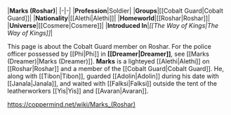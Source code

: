 |**Marks (Roshar)**|
|-|-|
|**Profession**|Soldier|
|**Groups**|[[Cobalt Guard\|Cobalt Guard]]|
|**Nationality**|[[Alethi\|Alethi]]|
|**Homeworld**|[[Roshar\|Roshar]]|
|**Universe**|[[Cosmere\|Cosmere]]|
|**Introduced In**|*[[The Way of Kings\|The Way of Kings]]*|

This page is about the Cobalt Guard member on Roshar. For the police officer possessed by [[Phi\|Phi]] in **[[Dreamer\|Dreamer]]**, see [[Marks (Dreamer)\|Marks (Dreamer)]].
**Marks** is a lighteyed [[Alethi\|Alethi]] on [[Roshar\|Roshar]] and a member of the [[Cobalt Guard\|Cobalt Guard]].
He, along with [[Tibon\|Tibon]], guarded [[Adolin\|Adolin]] during his date with [[Janala\|Janala]], and waited with [[Falksi\|Falksi]] outside the tent of the leatherworkers [[Yis\|Yis]] and [[Avaran\|Avaran]].



https://coppermind.net/wiki/Marks_(Roshar)